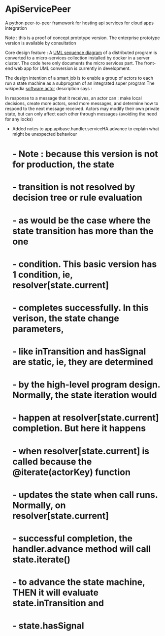 # ApiServicePeer
A python peer-to-peer framework for hosting api services for cloud apps integration

Note : this is a proof of concept prototype version. The enterprise prototype version is available by consultation

Core design feature : A [UML sequence diagram](http://www.agilemodeling.com/artifacts/sequenceDiagram.htm) of a distributed program is converted to a micro-services collection installed by docker in a server cluster. The code here only documents the micro services part. The front-end web app for UML conversion is currently in development.

The design intention of a smart job is to enable a group of actors to each run a state
machine as a subprogram of an integrated super program
The wikipedia [software actor](https://en.wikipedia.org/wiki/Actor_model) description says :

  In response to a message that it receives, an actor can : make local decisions, 
  create more actors, send more messages, and determine how to respond to the 
  next message received. Actors may modify their own private state, but can only 
  affect each other through messages (avoiding the need for any locks)

- Added notes to app.apibase.handler.serviceHA.advance to explain what might be unexpected behaviour

  # - Note : because this version is not for production, the state
  # - transition is not resolved by decision tree or rule evaluation
  # - as would be the case where the state transition has more than the one
  # - condition. This basic version has 1 condition, ie, resolver[state.current]
  # - completes successfully. In this verison, the state change parameters,
  # - like inTransition and hasSignal are static, ie, they are determined
  # - by the high-level program design. Normally, the state iteration would
  # - happen at resolver[state.current] completion. But here it happens
  # - when resolver[state.current] is called because the @iterate(actorKey) function
  # - updates the state when __call__ runs. Normally, on resolver[state.current]
  # - successful completion, the handler.advance method will call state.iterate()
  # - to advance the state machine, THEN it will evaluate state.inTransition and
  # - state.hasSignal

